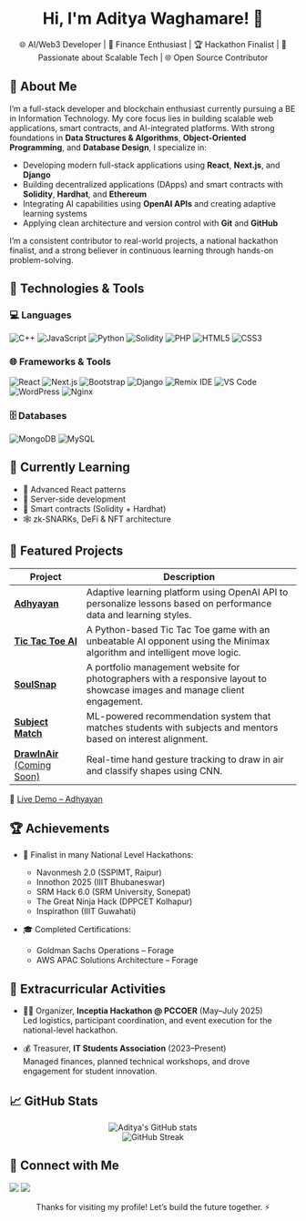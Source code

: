 <h1 align="center">Hi, I'm Aditya Waghamare! 👋</h1>

<p align="center">
    🌐 AI/Web3 Developer | 💸 Finance Enthusiast | 🏆 Hackathon Finalist | 🤖 Passionate about Scalable Tech | 🌐 Open Source Contributor</p>
</p>

## 🧠 About Me

I’m a full-stack developer and blockchain enthusiast currently pursuing a BE in Information Technology. My core focus lies in building scalable web applications, smart contracts, and AI-integrated platforms. With strong foundations in **Data Structures & Algorithms**, **Object-Oriented Programming**, and **Database Design**, I specialize in:

- Developing modern full-stack applications using **React**, **Next.js**, and **Django**
- Building decentralized applications (DApps) and smart contracts with **Solidity**, **Hardhat**, and **Ethereum**
- Integrating AI capabilities using **OpenAI APIs** and creating adaptive learning systems
- Applying clean architecture and version control with **Git** and **GitHub**

I’m a consistent contributor to real-world projects, a national hackathon finalist, and a strong believer in continuous learning through hands-on problem-solving.


## 🧰 Technologies & Tools

### 💻 Languages  
![C++](https://img.shields.io/badge/-C++-black?style=flat-square&logo=c%2B%2B)
![JavaScript](https://img.shields.io/badge/-JavaScript-black?style=flat-square&logo=javascript)
![Python](https://img.shields.io/badge/-Python-black?style=flat-square&logo=python)
![Solidity](https://img.shields.io/badge/-Solidity-black?style=flat-square&logo=solidity)
![PHP](https://img.shields.io/badge/-PHP-black?style=flat-square&logo=php)
![HTML5](https://img.shields.io/badge/-HTML5-black?style=flat-square&logo=html5)
![CSS3](https://img.shields.io/badge/-CSS3-black?style=flat-square&logo=css3)

### 🌐 Frameworks & Tools  
![React](https://img.shields.io/badge/-React-black?style=flat-square&logo=react)
![Next.js](https://img.shields.io/badge/-Next.js-black?style=flat-square&logo=next.js)
![Bootstrap](https://img.shields.io/badge/-Bootstrap-black?style=flat-square&logo=bootstrap)
![Django](https://img.shields.io/badge/-Django-black?style=flat-square&logo=django)
![Remix IDE](https://img.shields.io/badge/-Remix_IDE-black?style=flat-square&logo=ethereum)
![VS Code](https://img.shields.io/badge/-VS%20Code-black?style=flat-square&logo=visual-studio-code)
![WordPress](https://img.shields.io/badge/-WordPress-black?style=flat-square&logo=wordpress)
![Nginx](https://img.shields.io/badge/-Nginx-black?style=flat-square&logo=nginx)

### 🗄️ Databases  
![MongoDB](https://img.shields.io/badge/-MongoDB-black?style=flat-square&logo=mongodb)
![MySQL](https://img.shields.io/badge/-MySQL-black?style=flat-square&logo=mysql)

## 🌱 Currently Learning
- 🔁 Advanced React patterns
- 🧩 Server-side development
- 🔐 Smart contracts (Solidity + Hardhat)
- 🕸️ zk-SNARKs, DeFi & NFT architecture


## 📂 Featured Projects

| Project | Description |
|--------|-------------|
| [**Adhyayan**](https://github.com/adityawaghamare04/Adhyayan) | Adaptive learning platform using OpenAI API to personalize lessons based on performance data and learning styles. |
| [**Tic Tac Toe AI**](https://github.com/adityawaghamare04/PRODIGY_WD_03) | A Python-based Tic Tac Toe game with an unbeatable AI opponent using the Minimax algorithm and intelligent move logic. |
| [**SoulSnap**](https://github.com/adityawaghamare04/PRODIGY_WD_01) | A portfolio management website for photographers with a responsive layout to showcase images and manage client engagement. |
| [**Subject Match**](https://github.com/adityawaghamare04/Subject-match) | ML-powered recommendation system that matches students with subjects and mentors based on interest alignment. |
| [**DrawInAir** (Coming Soon)]() | Real-time hand gesture tracking to draw in air and classify shapes using CNN. |

🔗 [Live Demo – Adhyayan](https://adhyayan1.vercel.app/)

## 🏆 Achievements

- 🥇 Finalist in many National Level Hackathons:
  - Navonmesh 2.0 (SSPIMT, Raipur)
  - Innothon 2025 (IIIT Bhubaneswar)
  - SRM Hack 6.0 (SRM University, Sonepat)
  - The Great Ninja Hack (DPPCET Kolhapur)
  - Inspirathon (IIIT Guwahati)
    
- 🎓 Completed Certifications:
  - Goldman Sachs Operations – Forage
  - AWS APAC Solutions Architecture – Forage


## 🎯 Extracurricular Activities

- 👨‍💼 Organizer, **Inceptia Hackathon @ PCCOER** (May–July 2025)  
  Led logistics, participant coordination, and event execution for the national-level hackathon.
  
- 💰 Treasurer, **IT Students Association** (2023–Present)  
  Managed finances, planned technical workshops, and drove engagement for student innovation.


## 📈 GitHub Stats
<p align="center">
  <img src="https://github-readme-stats.vercel.app/api?username=adityawaghamare04&show_icons=true&theme=radical" alt="Aditya's GitHub stats" />
  <br/>
  <img src="https://github-readme-streak-stats.herokuapp.com/?user=adityawaghamare04&theme=radical" alt="GitHub Streak"/>
</p>


## 🔗 Connect with Me

<p>
  <a href="https://www.linkedin.com/in/aditya-waghamare-707595257/"><img src="https://img.shields.io/badge/-LinkedIn-blue?style=flat-square&logo=linkedin"></a>
  <a href="mailto:adityawaghamare7620@gmail.com"><img src="https://img.shields.io/badge/-Email-red?style=flat-square&logo=gmail"></a>
</p>



<p align="center">
  Thanks for visiting my profile! Let’s build the future together. ⚡
</p>
